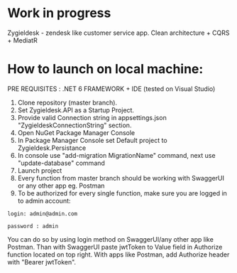 ﻿# Work in progress
 
 Zygieldesk - zendesk like customer service app. Clean architecture + CQRS + MediatR

 # How to launch on local machine:
 PRE REQUISITES : .NET 6 FRAMEWORK + IDE (tested on Visual Studio)

 1. Clone repository (master branch).
 2. Set Zygieldesk.API as a Startup Project.
 3. Provide valid Connection string in appsettings.json "ZygieldeskConnectionString" section.
 4. Open NuGet Package Manager Console
 5. In Package Manager Console set Default project to Zygieldesk.Persistance
 6. In console use "add-migration MigrationName" command, next use "update-database" command
 7. Launch project
 8. Every function from master branch should be working with SwaggerUI or any other app eg. Postman
 9. To be authorized for every single function, make sure you are logged in to admin account:

 ``login: admin@admin.com``

 ``password : admin``

 You can do so by using login method on SwaggerUI/any other app like Postman.
 Than with SwaggerUI paste jwtToken to Value field in Authorize function located on top right.
 With apps like Postman, add Authorize header with "Bearer jwtToken".